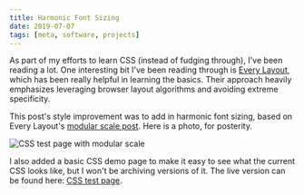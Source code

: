 ```yaml
---
title: Harmonic Font Sizing
date: 2019-07-07
tags: [meta, software, projects]
---
```


As part of my efforts to learn CSS (instead of fudging through), I've been reading a lot.
One interesting bit I've been reading through is [Every Layout](https://every-layout.dev/),
which has been really helpful in learning the basics. Their approach heavily emphasizes leveraging
browser layout algorithms and avoiding extreme specificity.

This post's style improvement was to add in harmonic font sizing, based on Every Layout's
[modular scale post](https://every-layout.dev/rudiments/modular-scale/). Here is a photo, for
posterity.

<img
    alt="CSS test page with modular scale"
    src="{{site.baseurl}}/media/css-test-modular-scale.png"
    title="image of website at the time of writing"
/>

I also added a basic CSS demo page to make it easy to see what the current CSS looks like, but
I won't be archiving versions of it. The live version can be found here: [CSS test page]({{site.baseurl}}/css-test).
